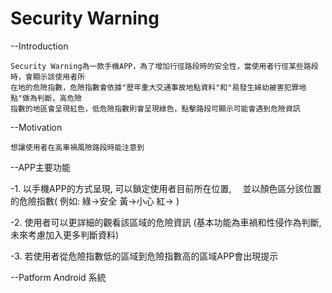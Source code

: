 Security Warning
==================================

--Introduction

	Security Warning為一款手機APP，為了增加行徑路段時的安全性，當使用者行徑某些路段時，會顯示該使用者所
	在地的危險指數，危險指數會依據"歷年重大交通事故地點資料"和"易發生婦幼被害犯罪地點"做為判斷，高危險
	指數的地區會呈現紅色，低危險指數則會呈現綠色，點擊路段可顯示可能會遇到危險資訊

--Motivation

    想讓使用者在高車禍風險路段時能注意到
    
    
    
--APP主要功能

  -1. 以手機APP的方式呈現, 可以鎖定使用者目前所在位置,　
      並以顏色區分該位置的危險指數( 例如: 綠->安全 黃->小心 紅-> )

  -2. 使用者可以更詳細的觀看該區域的危險資訊
      (基本功能為車禍和性侵作為判斷, 未來考慮加入更多判斷資料)
  
  -3. 若使用者從危險指數低的區域到危險指數高的區域APP會出現提示
  

--Patform
	Android 系統
	
	










